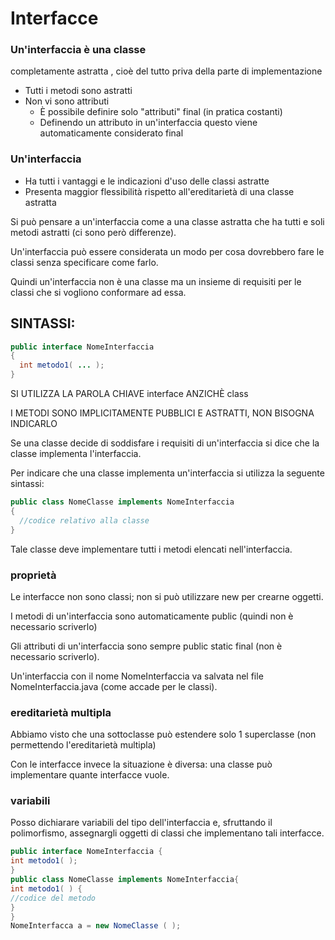 # Interfacce

### Un'interfaccia è una classe
completamente astratta , cioè del tutto priva della parte di implementazione

* Tutti i metodi sono astratti
* Non vi sono attributi
  * È possibile definire solo "attributi" final (in pratica costanti)
  * Definendo un attributo in un'interfaccia questo viene automaticamente considerato final

### Un'interfaccia
* Ha tutti i vantaggi e le indicazioni d'uso delle classi astratte
* Presenta maggior flessibilità rispetto all'ereditarietà di una classe astratta


Si può pensare a un'interfaccia come a una classe astratta
che ha tutti e soli metodi astratti (ci sono però differenze).


Un'interfaccia può essere considerata un modo per
cosa dovrebbero fare le classi senza specificare come farlo.

Quindi un'interfaccia non è una classe ma un insieme di
requisiti per le classi che si vogliono conformare ad essa.

## SINTASSI:
```java
public interface NomeInterfaccia
{
  int metodo1( ... );
}
```

SI UTILIZZA LA PAROLA
CHIAVE interface ANZICHÈ
class

I METODI SONO IMPLICITAMENTE
PUBBLICI E ASTRATTI, NON BISOGNA
INDICARLO

Se una classe decide di soddisfare i requisiti di
un'interfaccia si dice che la classe implementa l'interfaccia.

Per indicare che una classe implementa un'interfaccia
si utilizza la seguente sintassi:

```java
public class NomeClasse implements NomeInterfaccia
{
  //codice relativo alla classe
}
```

Tale classe deve implementare tutti i metodi elencati
nell'interfaccia.

### proprietà
Le interfacce non sono classi; non si può utilizzare new
per crearne oggetti.

I metodi di un'interfaccia sono automaticamente public
(quindi non è necessario scriverlo)

Gli attributi di un'interfaccia sono sempre public static final
(non è necessario scriverlo).

Un'interfaccia con il nome NomeInterfaccia va salvata nel
file NomeInterfaccia.java (come accade per le classi).

### ereditarietà multipla
Abbiamo visto che una sottoclasse può estendere solo 1
superclasse (non permettendo l'ereditarietà multipla)

Con le interfacce invece la situazione è diversa: una classe
può implementare quante interfacce vuole.

### variabili
Posso dichiarare variabili del tipo dell'interfaccia e,
sfruttando il polimorfismo, assegnargli oggetti di classi che
implementano tali interfacce.

```java
public interface NomeInterfaccia {
int metodo1( );
}
public class NomeClasse implements NomeInterfaccia{
int metodo1( ) {
//codice del metodo
}
}
NomeInterfacca a = new NomeClasse ( );
```